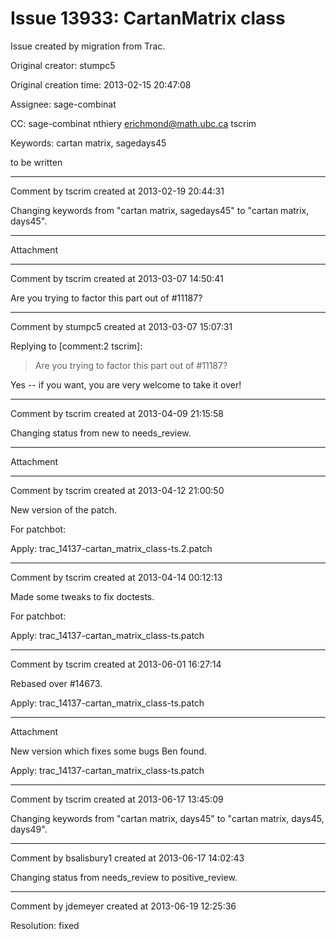# Issue 13933: CartanMatrix class

Issue created by migration from Trac.

Original creator: stumpc5

Original creation time: 2013-02-15 20:47:08

Assignee: sage-combinat

CC:  sage-combinat nthiery erichmond@math.ubc.ca tscrim

Keywords: cartan matrix, sagedays45

to be written


---

Comment by tscrim created at 2013-02-19 20:44:31

Changing keywords from "cartan matrix, sagedays45" to "cartan matrix, days45".


---

Attachment


---

Comment by tscrim created at 2013-03-07 14:50:41

Are you trying to factor this part out of #11187?


---

Comment by stumpc5 created at 2013-03-07 15:07:31

Replying to [comment:2 tscrim]:
> Are you trying to factor this part out of #11187?

Yes -- if you want, you are very welcome to take it over!


---

Comment by tscrim created at 2013-04-09 21:15:58

Changing status from new to needs_review.


---

Attachment


---

Comment by tscrim created at 2013-04-12 21:00:50

New version of the patch.

For patchbot:

Apply: trac_14137-cartan_matrix_class-ts.2.patch


---

Comment by tscrim created at 2013-04-14 00:12:13

Made some tweaks to fix doctests.

For patchbot:

Apply: trac_14137-cartan_matrix_class-ts.patch


---

Comment by tscrim created at 2013-06-01 16:27:14

Rebased over #14673.

Apply: trac_14137-cartan_matrix_class-ts.patch


---

Attachment

New version which fixes some bugs Ben found.

Apply: trac_14137-cartan_matrix_class-ts.patch


---

Comment by tscrim created at 2013-06-17 13:45:09

Changing keywords from "cartan matrix, days45" to "cartan matrix, days45, days49".


---

Comment by bsalisbury1 created at 2013-06-17 14:02:43

Changing status from needs_review to positive_review.


---

Comment by jdemeyer created at 2013-06-19 12:25:36

Resolution: fixed
